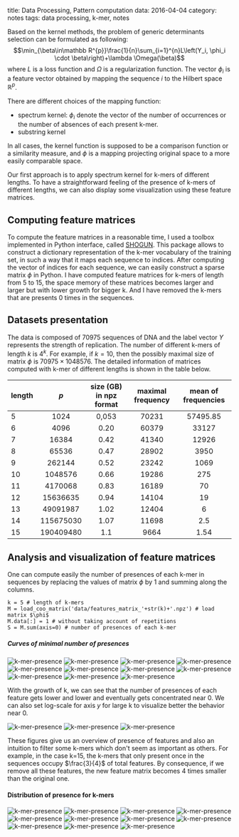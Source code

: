 title: Data Processing, Pattern computation
data: 2016-04-04
category: notes
tags: data processing, k-mer, notes

Based on the kernel methods, the problem of generic determinants selection can be formulated as following:
$$\min_{\beta\in\mathbb R^{p}}\frac{1}{n}\sum_{i=1}^{n}L\left(Y_i, \phi_i \cdot \beta\right)+\lambda \Omega(\beta)$$
where $L$ is a loss function and $\Omega$ is a regularization function.
The vector $\phi_i$ is a feature vector obtained by mapping the sequence $i$ to the Hilbert space $\mathbb R^p$.

There are different choices of the mapping function:

* spectrum kernel: $\phi_i$ denote the vector of the number of occurrences or the number of absences of each present k-mer.
* substring kernel

In all cases, the kernel function is supposed to be a comparison function or a similarity measure, and $\phi$ is a mapping projecting original space to a more easily comparable space.

Our first approach is to apply spectrum kernel for k-mers of different lengths. To have a straightforward feeling of the presence of k-mers of different lengths, we can also display some visualization using these feature matrices.

## Computing feature matrices
To compute the feature matrices in a reasonable time, I used a toolbox implemented in Python interface, called [SHOGUN][1]. This package allows to construct a dictionary representation of the k-mer vocabulary of the training set, in such a way that it maps each sequence to indices. After computing the vector of indices for each sequence, we can easily construct a sparse matrix $\phi$ in Python.
I have computed feature matrices for k-mers of length from 5 to 15, the space memory of these matrices becomes larger and larger but with lower growth for bigger k. And I have removed the k-mers that are presents 0 times in the sequences.

## Datasets presentation
The data is composed of 70975 sequences of DNA and the label vector $Y$ represents the strength of replication. The number of different k-mers of length $k$ is $4^k$. For example, if $k=10$, then the possibly maximal size of matrix $\phi$ is $70975\times 1048576$. The detailed information of matrices computed with k-mer of different lengths is shown in the table below.

| length | $p$   | size (GB) in npz format | maximal frequency | mean of frequencies |
| ------ | :---: |:-----------------------:|:-----:|:------:|
| 5      | 1024  |  0,053                  |70231  |57495.85|
| 6      | 4096  |  0.20                   |60379  |33127   |
| 7      | 16384 |  0.42                   |41340  |12926   |
| 8      | 65536 |  0.47                   |28902  |3950    |
| 9      | 262144 |  0.52                  |23242  |1069    |
| 10     | 1048576 |  0.66                 |19286  |275     |
| 11     | 4170068 |  0.83                 |16189  |70      |
| 12     | 15636635 |  0.94                |14104  |19      |
| 13     | 49091987 |  1.02                |12404  |6       |
| 14     | 115675030 |  1.07               |11698  |2.5     |
| 15     | 190409480 |  1.1                |9664   |1.54    |


## Analysis and visualization of feature matrices
One can compute easily the number of presences of each k-mer in sequences by replacing the values of matrix $\phi$ by 1 and summing along the columns.
```
k = 5 # length of k-mers
M = load_coo_matrix('data/features_matrix_'+str(k)+'.npz') # load matrix $\phi$
M.data[:] = 1 # without taking account of repetitions
S = M.sum(axis=0) # number of presences of each k-mer
```
##### Curves of minimal number of presences
![k-mer-presence]({filename}/images/kmer-presences/5.png)
![k-mer-presence]({filename}/images/kmer-presences/6.png)
![k-mer-presence]({filename}/images/kmer-presences/7.png)
![k-mer-presence]({filename}/images/kmer-presences/8.png)
![k-mer-presence]({filename}/images/kmer-presences/9.png)
![k-mer-presence]({filename}/images/kmer-presences/10.png)
![k-mer-presence]({filename}/images/kmer-presences/11.png)
![k-mer-presence]({filename}/images/kmer-presences/12.png)
![k-mer-presence]({filename}/images/kmer-presences/13.png)
![k-mer-presence]({filename}/images/kmer-presences/14.png)
![k-mer-presence]({filename}/images/kmer-presences/15.png)

With the growth of k, we can see that the number of presences of each feature gets lower and lower and eventually gets concentrated near 0. We can also set log-scale for axis $y$ for large k to visualize better the behavior near 0.

![k-mer-presence]({filename}/images/kmer-presences/log-13-2.png)
![k-mer-presence]({filename}/images/kmer-presences/log-14-2.png)
![k-mer-presence]({filename}/images/kmer-presences/log-15-2.png)

These figures give us an overview of presence of features and also an intuition to filter some k-mers which don't seem as important as others. For example, in the case k=15, the k-mers that only present once in the sequences occupy $\frac{3}{4}$ of total features. By consequence, if we remove all these features, the new feature matrix becomes 4 times smaller than the original one.

#### Distribution of presence for k-mers
![k-mer-presence]({filename}/images/kmer-presences/hist-5.png)
![k-mer-presence]({filename}/images/kmer-presences/hist-6.png)
![k-mer-presence]({filename}/images/kmer-presences/hist-7.png)
![k-mer-presence]({filename}/images/kmer-presences/hist-8.png)
![k-mer-presence]({filename}/images/kmer-presences/hist-9.png)
![k-mer-presence]({filename}/images/kmer-presences/hist-10.png)
![k-mer-presence]({filename}/images/kmer-presences/hist-11.png)
![k-mer-presence]({filename}/images/kmer-presences/hist-12.png)
![k-mer-presence]({filename}/images/kmer-presences/hist-13.png)
![k-mer-presence]({filename}/images/kmer-presences/hist-14.png)
![k-mer-presence]({filename}/images/kmer-presences/hist-15.png)

[1]: http://www.shogun-toolbox.org/
